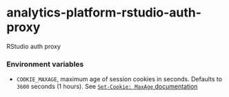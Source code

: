 # analytics-platform-rstudio-auth-proxy
RStudio auth proxy


### Environment variables

- `COOKIE_MAXAGE`, maximum age of session cookies in seconds.
  Defaults to `3600` seconds (1 hours).
  See [`Set-Cookie: MaxAge` documentation](https://developer.mozilla.org/en-US/docs/Web/HTTP/Headers/Set-Cookie)
